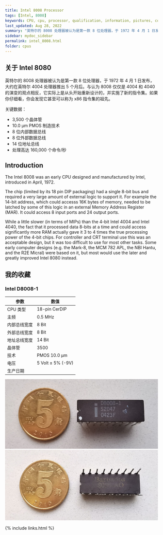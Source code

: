 ```yaml
---
title: Intel 8008 Processor
tags: [Intel, 8008]
keywords: CPU, cpu, processor, qualification, information, pictures, core, frequency, chip packaging, packaging, cpu info, x86, collection, amd, cyrix, harris, ibm, idt, iit, intel, motorola, nec, sgs, sgs-thomson, siemens, ST, signetics, mhs, ti, texas instruments, ulsi, umc, weitek, zilog, 808x, 8085, 8088, 8086, 80188, 80186, 80286, 286, 80386, 386, i386, Am386, 386sx, 386dx, 486, i486, 586, 486sx, 486dx, overdrive, 487, pentium, 586, 5x86, 386dlc, 386slc, 486dx2, mmx, ppro, pentium-pro, pro, athlon, duron, z80, dirk oppelt, dirk, oppelt, engineering, sample, samples
last_updated: Aug 28, 2022
summary: "英特尔的 8008 处理器被认为是第一款 8 位处理器，于 1972 年 4 月 1 日发布。"
sidebar: mydoc_sidebar
permalink: intel_8008.html
folder: cpus
---
```


## 关于 Intel 8080

英特尔的 8008 处理器被认为是第一款 8 位处理器，于 1972 年 4 月 1 日发布，大约在英特尔 4004 处理器推出 5 个月后。与认为 8008 仅仅是 4004 和 4040 的演变的观点相反，它实际上是从头开始重新设计的，并实施了新的指令集。如果你仔细看，你会发现它甚至可以称为 x86 指令集的祖先。

关键数据：
 - 3,500 个晶体管
 - 10.0 µm PMOS 制造技术
 - 8 位内部数据总线
 - 8 位外部数据总线
 - 14 位地址总线
 - 处理高达 160,000 个命令/秒

## Introduction

The Intel 8008 was an early CPU designed and manufactured by Intel, introduced in April, 1972.
 
The chip (limited by its 18 pin DIP packaging) had a single 8-bit bus and required a very large amount of external logic to support it. For example the 14-bit address, which could accesss 16K bytes of memory, needed to be latched by some of this logic in an external Memory Address Register (MAR). It could access 8 input ports and 24 output ports.
 
While a little slower (in terms of MIPs) than the 4-bit Intel 4004 and Intel 4040, the fact that it processed data 8-bits at a time and could access significantly more RAM actually gave it 3 to 4 times the true processing power of the 4-bit chips. For controller and CRT terminal use this was an acceptable design, but it was too difficult to use for most other tasks. Some early computer designs (e.g. the Mark-8, the MCM 782 APL, the NBI Hantu, and the R2E Micral) were based on it, but most would use the later and greatly improved Intel 8080 instead.


## 我的收藏

### Intel D8008-1

| 参数 | 数值 |
| ------ | ------ |
| CPU 类型 | 18-pin CerDIP |
| 主频 | 0.5 MHz |
| 内部总线宽度 | 8 Bit |
| 外部总线宽度 | 8 Bit |
| 地址总线宽度 | 14 Bit |
| 晶体管 | 3500 |
| 技术 | PMOS 10.0 µm |
| 电压 | 5 Volt ± 5% (-9V) |
| 生产日期 |  |

![Intel D8008-1 正面](/images/cpus/Intel/Intel_D8008-1_1.jpg)
![Intel D8008-1 反面](/images/cpus/Intel/Intel_D8008-1_2.jpg)

{% include links.html %}
